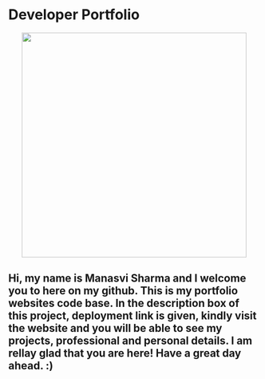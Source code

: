 # Developer Portfolio 

<p align="center">
<img src="https://raw.githubusercontent.com/PhantomScript/asset-container/b26b0ebaaa13bec7fac796ee0b8296676df6ee0b/developer-portfolio/website.svg" alt="" width="450px"/>
</p>

## Hi, my name is Manasvi Sharma and I welcome you to here on my github. This is my portfolio websites code base. In the description box of this project, deployment link is given, kindly visit the website and you will be able to see my projects, professional and personal details. I am rellay glad that you are here! Have a great day ahead. :)
